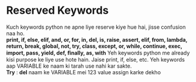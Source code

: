 # Reserved Keywords


Kuch keywords python ne apne liye reserve kiye hue hai, jisse confusion naa ho.  
**print,  if,  else,  elif,  and,  or,  for,  in,   del,   is,  raise,  assert,  elif,  from,  lambda,   return,  break,  global,  not,  try,  class,  except,  or,  while,  continue,  exec,  import,  pass,  yield,   def,  ﬁnally,  as,  with**
Yeh keywords python me already kisi purpose ke liye use hote hain. Jaise print, if, else, etc. Yeh keywords aap VARIABLE ke naam ki tarah use nahi kar sakte.  
**Try** : **del** naam ke VARIABLE mei 123 value assign karke dekho


